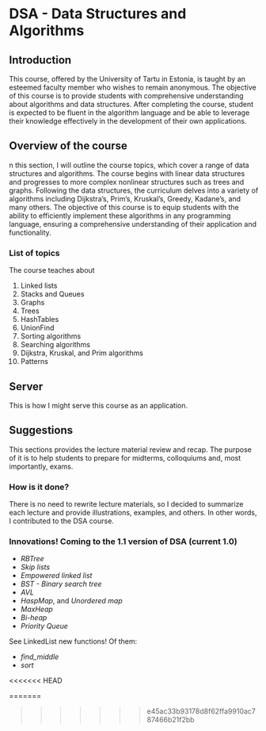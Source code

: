 # DSA - Data Structures and Algorithms

## Introduction

This course, offered by the University of Tartu in Estonia, is taught by an esteemed
faculty member who wishes to remain anonymous. The objective of this course is to
provide students with comprehensive understanding about algorithms and data structures.
After completing the course, student is expected to be fluent in the algorithm language
and be able to leverage their knowledge effectively in the development of
their own applications.

## Overview of the course

n this section, I will outline the course topics, which cover a range of data structures
and algorithms. The course begins with linear data structures and progresses to more
complex nonlinear structures such as trees and graphs. Following the data structures,
the curriculum delves into a variety of algorithms including Dijkstra’s,
Prim’s, Kruskal’s, Greedy, Kadane’s, and many others. The objective of this course is
to equip students with the ability to efficiently implement these algorithms in any
programming language, ensuring a comprehensive understanding of their application and
functionality.

### List of topics

The course teaches about

1. Linked lists
2. Stacks and Queues
3. Graphs
4. Trees
5. HashTables
6. UnionFind
7. Sorting algorithms
8. Searching algorithms
9. Dijkstra, Kruskal, and Prim algorithms
10. Patterns


## Server

This is how I might serve this course as an application.

## Suggestions

This sections provides the lecture material review and recap. The purpose of it is to help
students to prepare for midterms, colloquiums and, most importantly, exams.

### How is it done?

There is no need to rewrite lecture materials, so I decided to summarize each lecture
and provide illustrations, examples, and others. In other words, I contributed to the
DSA course.


### Innovations! Coming to the 1.1 version of DSA (current 1.0)

- *RBTree*
- *Skip lists*
- *Empowered linked list*
- *BST - Binary search tree*
- *AVL*
- *HaspMap*, and *Unordered map*
- *MaxHeap*
- *Bi-heap*
- *Priority Queue*

See LinkedList new functions! Of them:

- *find_middle*
- *sort*

<<<<<<< HEAD



=======
>>>>>>> e45ac33b93178d8f62ffa9910ac787466b21f2bb
